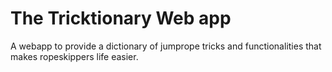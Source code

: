 # The Tricktionary Web app
A webapp to provide a dictionary of jumprope tricks and functionalities that makes ropeskippers life easier.
